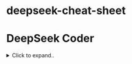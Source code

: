 # deepseek-cheat-sheet








# DeepSeek Coder

<details><summary>Click to expand..</summary>










# DeepSeek-Coder-V2-Lite-Instruct






| **Model**                     | **GPU Requirements**                 | **Additional Notes**                                                                                                                                 |
|-------------------------------|---------------------------------------|-------------------------------------------------------------------------------------------------------------------------------------------------------|
| **DeepSeek-Coder-V2**         | 80GB * 8 GPUs (BF16 format)          | Standard version requires a significant amount of GPU memory for inference.                                                                          |
| **DeepSeek-Coder-V2-Lite**    | 40GB * 1 GPU (BF16 format)           | Inference possible on a single 40GB GPU.                                                                                                             |
| **DeepSeek-Coder-V2-Lite**    | 3 * 24GB GPUs (e.g., 4090 GPUs)      | Requires **TP 2** (Tensor Parallelism Level 2) or **PP 2** (Pipeline Parallelism Level 2) to function correctly. Alternatively, use a quantized model. |
| **Quantized Version**         | Less than 24GB GPU memory required   | Available for use on platforms like Ollama. Offers reduced memory requirements while maintaining reasonable performance.                              |

### Notes:
- For users with **A100 40GB GPUs**, additional throughput information may be needed for optimization.
- The quantized version is recommended for setups with limited GPU memory.




<br><br>





## DeepSeek-Coder-V2-Lite-Instruct-GGUF (llama.cpp)
- https://huggingface.co/bartowski/DeepSeek-Coder-V2-Lite-Instruct-GGUF
- Perfect for RTX 4090

<details><summary>Click to expand..</summary>


| Modell                                               | Version    | VRAM (geschätzt) | Beschreibung                                                                                        | Eignung für RTX 4090                 |
|------------------------------------------------------|------------|------------------|----------------------------------------------------------------------------------------------------|--------------------------------------|
| **DeepSeek-Coder-V2-Lite-Instruct-Q8_0_L.gguf**       | Q8_0_L     | 17.09 GB         | Experimentell, verwendet f16 für Einbettungs- und Ausgabewichtungen. Extrem hohe Qualität, selten nötig. | Gut geeignet, aber overkill          |
| **DeepSeek-Coder-V2-Lite-Instruct-Q8_0.gguf**         | Q8_0       | 16.70 GB         | Extrem hohe Qualität, selten nötig.                                                                | Gut geeignet, aber overkill          |
| **DeepSeek-Coder-V2-Lite-Instruct-Q6_K_L.gguf**       | Q6_K_L     | 14.56 GB         | Experimentell, verwendet f16 für Einbettungs- und Ausgabewichtungen. Sehr hohe Qualität, fast perfekt. | Gut geeignet, leicht übertrieben     |
| **DeepSeek-Coder-V2-Lite-Instruct-Q6_K.gguf**         | Q6_K       | 14.06 GB         | Sehr hohe Qualität, fast perfekt.                                                                  | Gut geeignet, leicht übertrieben     |
| **DeepSeek-Coder-V2-Lite-Instruct-Q5_K_L.gguf**       | Q5_K_L     | 12.37 GB         | Experimentell, verwendet f16 für Einbettungs- und Ausgabewichtungen. Hohe Qualität, empfohlen.       | Sehr gut geeignet                    |
| **DeepSeek-Coder-V2-Lite-Instruct-Q5_K_M.gguf**       | Q5_K_M     | 11.85 GB         | Hohe Qualität, empfohlen.                                                                           | Sehr gut geeignet                    |
| **DeepSeek-Coder-V2-Lite-Instruct-Q5_K_S.gguf**       | Q5_K_S     | 11.14 GB         | Hohe Qualität, empfohlen.                                                                           | Sehr gut geeignet                    |
| **DeepSeek-Coder-V2-Lite-Instruct-Q4_K_L.gguf**       | Q4_K_L     | 10.91 GB         | Experimentell, verwendet f16 für Einbettungs- und Ausgabewichtungen. Gute Qualität, empfohlen.       | Sehr gut geeignet                    |
| **DeepSeek-Coder-V2-Lite-Instruct-Q4_K_M.gguf**       | Q4_K_M     | 10.36 GB         | Gute Qualität, empfohlen.                                                                           | Sehr gut geeignet                    |
| **DeepSeek-Coder-V2-Lite-Instruct-Q4_K_S.gguf**       | Q4_K_S     | 9.53 GB          | Etwas niedrigere Qualität, aber mehr Speicherersparnis. Empfohlen.                                  | Sehr gut geeignet                    |
| **DeepSeek-Coder-V2-Lite-Instruct-IQ4_XS.gguf**       | IQ4_XS     | 8.57 GB          | Anständige Qualität, kleiner als Q4_K_S mit ähnlicher Leistung. Empfohlen.                           | Sehr gut geeignet                    |
| **DeepSeek-Coder-V2-Lite-Instruct-Q3_K_L.gguf**       | Q3_K_L     | 8.45 GB          | Niedrigere Qualität, aber nutzbar, gut für geringe RAM-Verfügbarkeit.                                | Sehr gut geeignet                    |
| **DeepSeek-Coder-V2-Lite-Instruct-Q3_K_M.gguf**       | Q3_K_M     | 8.12 GB          | Noch niedrigere Qualität.                                                                          | Sehr gut geeignet                    |
| **DeepSeek-Coder-V2-Lite-Instruct-IQ3_M.gguf**        | IQ3_M      | 7.55 GB          | Mittel-niedrige Qualität, neue Methode mit anständiger Leistung, vergleichbar mit Q3_K_M.           | Sehr gut geeignet                    |
| **DeepSeek-Coder-V2-Lite-Instruct-Q3_K_S.gguf**       | Q3_K_S     | 7.48 GB          | Niedrige Qualität, nicht empfohlen.                                                                 | Gut geeignet                        |
| **DeepSeek-Coder-V2-Lite-Instruct-IQ3_XS.gguf**       | IQ3_XS     | 7.12 GB          | Niedrigere Qualität, neue Methode mit anständiger Leistung, leicht besser als Q3_K_S.               | Gut geeignet                        |
| **DeepSeek-Coder-V2-Lite-Instruct-IQ3_XXS.gguf**      | IQ3_XXS    | 6.96 GB          | Niedrigere Qualität, neue Methode mit anständiger Leistung, vergleichbar mit Q3-Quantisierungen.    | Gut geeignet                        |
| **DeepSeek-Coder-V2-Lite-Instruct-Q2_K.gguf**         | Q2_K       | 6.43 GB          | Sehr niedrige Qualität, aber überraschend nutzbar.                                                   | Gut geeignet                        |
| **DeepSeek-Coder-V2-Lite-Instruct-IQ2_M.gguf**        | IQ2_M      | 6.32 GB          | Sehr niedrige Qualität, nutzt SOTA-Techniken, ebenfalls überraschend nutzbar.                        | Gut geeignet                        |
| **DeepSeek-Coder-V2-Lite-Instruct-IQ2_S.gguf**        | IQ2_S      | 6.00 GB          | Sehr niedrige Qualität, nutzt SOTA-Techniken, nutzbar.                                               | Gut geeignet                        |
| **DeepSeek-Coder-V2-Lite-Instruct-IQ2_XS.gguf**       | IQ2_XS     | 5.96 GB          | Sehr niedrige Qualität, nutzt SOTA-Techniken, nutzbar.                                               | Gut geeignet                        |

### Fazit:
- **Modell-Empfehlungen:** Die Modelle mit weniger als 10 GB VRAM (wie IQ4_XS, IQ3_M, IQ2_XS) sind hervorragend für die RTX 4090 geeignet, ohne den VRAM zu überlasten. Modelle wie Q8_0 oder Q6_K_L liefern extreme Qualität, aber könnten die GPU unnötig stark auslasten, wenn du eine leichtere Nutzung anstrebst.



<br><br>

### Download
- https://huggingface.co/bartowski/DeepSeek-Coder-V2-Instruct-GGUF
```shell
# q8
huggingface-cli download bartowski/DeepSeek-Coder-V2-Lite-Instruct-GGUF --include "DeepSeek-Coder-V2-Lite-Instruct-Q8_0.gguf" --local-dir "/home/userName/Projects/ai/resources/models/llm/deepseek/Coder V2 Lite"

# q6
huggingface-cli download bartowski/DeepSeek-Coder-V2-Lite-Instruct-GGUF --include "DeepSeek-Coder-V2-Lite-Instruct-Q6_K.gguf" --local-dir "/home/userName/Projects/ai/resources/models/llm/deepseek/Coder V2 Lite"
```


# Details
```
llama_model_loader: Dumping metadata keys/values. Note: KV overrides do not apply in this output.
llama_model_loader: - kv   0:                       general.architecture str              = deepseek2
llama_model_loader: - kv   1:                               general.name str              = DeepSeek-Coder-V2-Lite-Instruct
llama_model_loader: - kv   2:                      deepseek2.block_count u32              = 27
llama_model_loader: - kv   3:                   deepseek2.context_length u32              = 163840
llama_model_loader: - kv   4:                 deepseek2.embedding_length u32              = 2048
llama_model_loader: - kv   5:              deepseek2.feed_forward_length u32              = 10944
llama_model_loader: - kv   6:             deepseek2.attention.head_count u32              = 16
llama_model_loader: - kv   7:          deepseek2.attention.head_count_kv u32              = 16
llama_model_loader: - kv   8:                   deepseek2.rope.freq_base f32              = 10000.000000
llama_model_loader: - kv   9: deepseek2.attention.layer_norm_rms_epsilon f32              = 0.000001
llama_model_loader: - kv  10:                deepseek2.expert_used_count u32              = 6
llama_model_loader: - kv  11:                          general.file_type u32              = 18
llama_model_loader: - kv  12:        deepseek2.leading_dense_block_count u32              = 1
llama_model_loader: - kv  13:                       deepseek2.vocab_size u32              = 102400
llama_model_loader: - kv  14:           deepseek2.attention.kv_lora_rank u32              = 512
llama_model_loader: - kv  15:             deepseek2.attention.key_length u32              = 192
llama_model_loader: - kv  16:           deepseek2.attention.value_length u32              = 128
llama_model_loader: - kv  17:       deepseek2.expert_feed_forward_length u32              = 1408
llama_model_loader: - kv  18:                     deepseek2.expert_count u32              = 64
llama_model_loader: - kv  19:              deepseek2.expert_shared_count u32              = 2
llama_model_loader: - kv  20:             deepseek2.expert_weights_scale f32              = 1.000000
llama_model_loader: - kv  21:             deepseek2.rope.dimension_count u32              = 64
llama_model_loader: - kv  22:                deepseek2.rope.scaling.type str              = yarn
llama_model_loader: - kv  23:              deepseek2.rope.scaling.factor f32              = 40.000000
llama_model_loader: - kv  24: deepseek2.rope.scaling.original_context_length u32              = 4096
llama_model_loader: - kv  25: deepseek2.rope.scaling.yarn_log_multiplier f32              = 0.070700
llama_model_loader: - kv  26:                       tokenizer.ggml.model str              = gpt2
llama_model_loader: - kv  27:                         tokenizer.ggml.pre str              = deepseek-llm
llama_model_loader: - kv  28:                      tokenizer.ggml.tokens arr[str,102400]  = ["!", "\"", "#", "$", "%", "&", "'", ...
llama_model_loader: - kv  29:                  tokenizer.ggml.token_type arr[i32,102400]  = [1, 1, 1, 1, 1, 1, 1, 1, 1, 1, 1, 1, ...
llama_model_loader: - kv  30:                      tokenizer.ggml.merges arr[str,99757]   = ["Ġ Ġ", "Ġ t", "Ġ a", "i n", "h e...
llama_model_loader: - kv  31:                tokenizer.ggml.bos_token_id u32              = 100000
llama_model_loader: - kv  32:                tokenizer.ggml.eos_token_id u32              = 100001
llama_model_loader: - kv  33:            tokenizer.ggml.padding_token_id u32              = 100001
llama_model_loader: - kv  34:               tokenizer.ggml.add_bos_token bool             = true
llama_model_loader: - kv  35:               tokenizer.ggml.add_eos_token bool             = false
llama_model_loader: - kv  36:                    tokenizer.chat_template str              = {% if not add_generation_prompt is de...
llama_model_loader: - kv  37:               general.quantization_version u32              = 2
llama_model_loader: - kv  38:                      quantize.imatrix.file str              = /models/DeepSeek-Coder-V2-Lite-Instru...
llama_model_loader: - kv  39:                   quantize.imatrix.dataset str              = /training_data/calibration_datav3.txt
llama_model_loader: - kv  40:             quantize.imatrix.entries_count i32              = 293
llama_model_loader: - kv  41:              quantize.imatrix.chunks_count i32              = 139
```
- **27 layer (deepseek2.block_count)**

<br><br>

### Run
```shell
cd /home/t33n/Projects/ai/LLM/RUNTIME/llama.cpp/build/bin/

# g6
./llama-cli -m '/home/t33n/Projects/ai/resources/models/llm/deepseek/Coder V2 Lite/DeepSeek-Coder-V2-Lite-Instruct-Q6_K.gguf' -p "Create express.js hello world project" -no-cnv -ngl 27

# g8
./llama-cli -m '/home/t33n/Projects/ai/resources/models/llm/deepseek/Coder V2 Lite/DeepSeek-Coder-V2-Lite-Instruct-Q8_0.gguf' -p "Create express.js hello world project" -no-cnv -ngl 27
```
- With RTX 4090 we can use alle 27 layer






  
</details>





















<br><br>
<br><br>
___
___
<br><br>
<br><br>





# DeepSeek-Coder-V2-Instruct



<br><br>

## DeepSeek-Coder-V2-Instruct-GGUF (llama.cpp)
- Too big for RTX 4090

<details><summary>Click to expand..</summary>

# Details
-  Q4_K_M not working on 4090 way too slow..


### Download
- https://huggingface.co/bartowski/DeepSeek-Coder-V2-Instruct-GGUF
```shell
huggingface-cli download bartowski/DeepSeek-Coder-V2-Instruct-GGUF --include "DeepSeek-Coder-V2-Instruct-Q4_K_M.gguf/*" --local-dir "/home/userName/Projects/ai/resources/models/llm/deepseek"
```


| Modell                                             | Version     | VRAM (geschätzt) | Beschreibung                                                                                        | Eignung für RTX 4090                 |
|----------------------------------------------------|-------------|------------------|----------------------------------------------------------------------------------------------------|--------------------------------------|
| **DeepSeek-Coder-V2-Instruct-Q4_K_M.gguf**         | Q4_K_M      | 142.45 GB        | Gute Qualität, nutzt etwa 4.83 Bits pro Gewicht, empfohlen.                                          | Zu groß für RTX 4090                |
| **DeepSeek-Coder-V2-Instruct-Q3_K_XL.gguf**        | Q3_K_XL     | 123.8 GB         | Experimentell, verwendet f16 für Einbettungs- und Ausgabewichtungen. Niedrigere Qualität, aber nutzbar. | Zu groß für RTX 4090                |
| **DeepSeek-Coder-V2-Instruct-Q3_K_M.gguf**         | Q3_K_M      | 112.7 GB         | Relativ niedrige Qualität, aber nutzbar.                                                              | Zu groß für RTX 4090                |
| **DeepSeek-Coder-V2-Instruct-Q2_K_L.gguf**         | Q2_K_L      | 87.5 GB          | Experimentell, verwendet f16 für Einbettungs- und Ausgabewichtungen. Niedrige Qualität, aber nutzbar.  | Eventuell zu groß für RTX 4090      |
| **DeepSeek-Coder-V2-Instruct-Q2_K.gguf**           | Q2_K        | 86.0 GB          | Niedrige Qualität, aber nutzbar.                                                                     | Eventuell zu groß für RTX 4090      |
| **DeepSeek-Coder-V2-Instruct-IQ2_XS.gguf**         | IQ2_XS      | 68.7 GB          | Niedrigere Qualität, nutzt SOTA-Techniken zur Nutzbarkeit.                                            | Gut geeignet für RTX 4090           |
| **DeepSeek-Coder-V2-Instruct-IQ1_M.gguf**          | IQ1_M       | 52.7 GB          | Extrem niedrige Qualität, nicht empfohlen.                                                           | Gut geeignet für RTX 4090           |




</details>



</details>
